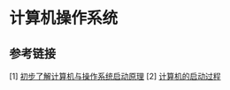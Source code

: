 # 计算机操作系统

## 参考链接
[1] [初步了解计算机与操作系统启动原理](https://www.jianshu.com/p/26e184605952)
[2] [计算机的启动过程](https://blog.csdn.net/langeldep/article/details/8788119)
